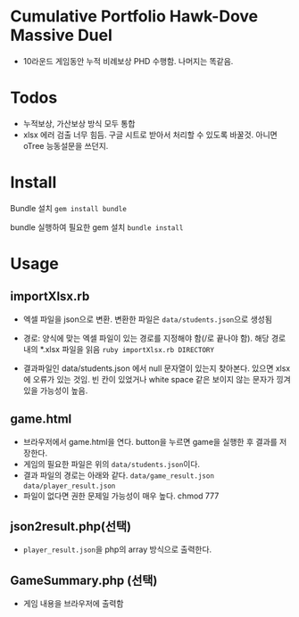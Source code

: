 # Cumulative Portfolio Hawk-Dove Massive Duel
- 10라운드 게임동안 누적 비례보상 PHD 수행함. 나머지는 똑같음. 

# Todos
- 누적보상, 가산보상 방식 모두 통합
- xlsx 에러 검출 너무 힘듬. 구글 시트로 받아서 처리할 수 있도록 바꿀것. 아니면 oTree 능동설문을 쓰던지. 

# Install
Bundle 설치
`gem install bundle`

bundle 실행하여 필요한 gem 설치
`bundle install`

# Usage
## importXlsx.rb
- 엑셀 파일을 json으로 변환. 변환한 파일은 `data/students.json`으로 생성됨
- 경로: 양식에 맞는 엑셀 파일이 있는 경로를 지정해야 함(/로 끝나야 함). 해당 경로 내의 *.xlsx 파일을 읽음
`ruby importXlsx.rb DIRECTORY`

- 결과파일인 data/students.json 에서 null 문자열이 있는지 찾아본다. 있으면 xlsx 에 오류가 있는 것임. 빈 칸이 있었거나 white space 같은 보이지 않는 문자가 낑겨 있을 가능성이 높음. 

## game.html
- 브라우저에서 game.html을 연다. button을 누르면 game을 실행한 후 결과를 저장한다. 
- 게임의 필요한 파일은 위의 `data/students.json`이다. 
- 결과 파일의 경로는 아래와 같다. 
`data/game_result.json`
`data/player_result.json`
- 파일이 없다면 권한 문제일 가능성이 매우 높다. chmod 777

## json2result.php(선택)
- `player_result.json`을 php의 array 방식으로 출력한다.

## GameSummary.php (선택)
- 게임 내용을 브라우저에 출력함